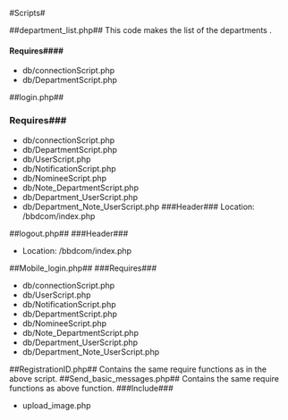

#Scripts#

##department_list.php##
This code makes the list of the departments .
#### Requires####
 - db/connectionScript.php
 - db/DepartmentScript.php

##login.php##
### Requires###
 - db/connectionScript.php
 - db/DepartmentScript.php
 - db/UserScript.php
 - db/NotificationScript.php
 - db/NomineeScript.php
 - db/Note_DepartmentScript.php
 - db/Department_UserScript.php
 - db/Department\_Note_UserScript.php
###Header###
Location: /bbdcom/index.php

##logout.php##
###Header###
 - Location: /bbdcom/index.php

##Mobile_login.php##
###Requires###
 - db/connectionScript.php
 - db/UserScript.php
 - db/NotificationScript.php
 - db/DepartmentScript.php
 - db/NomineeScript.php
 - db/Note_DepartmentScript.php
 - db/Department_UserScript.php
 - db/Department\_Note_UserScript.php

##RegistrationID.php##
Contains the same require functions as in the above script.
##Send\_basic_messages.php##
Contains the same require functions as above function.
###Include###
 - upload_image.php


